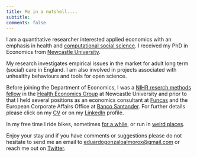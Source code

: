 ```yaml
---
title: Me in a nutshell....
subtitle: 
comments: false
---
```

I am a quantitative researcher interested applied economics with an emphasis in health and [computational social science](https://en.wikipedia.org/wiki/Computational_social_science). I received my PhD in Economics from [Newcastle University](http://www.ncl.ac.uk/business-school/). 

My research investigates empirical issues in the market for adult long term (social) care in England. I am also involved in projects associated with unhealthy behaviours and tools for open science.

Before joining the Department of Economics, I was a [NIHR reserch methods fellow](https://www.nihr.ac.uk/funding-and-support/funding-for-training-and-career-development/training-programmes/research-methods-programme/research-methods-fellowship-and-internships/) in the [Health Economics Group](https://research.ncl.ac.uk/healtheconomicsgroup/) at Newcastle University and prior to that I held several positions as an economics consultant at [Funcas](http://www.funcas.es/Index.aspx) and the European Corporate Affairs Office at [Banco Santander](https://www.santander.com/csgs/Satellite/CFWCSancomQP01/es_ES/Corporativo.html?leng=en_GB). For further details please click on my [CV](/pdf/EGA_CV_2019.pdf) or on my [LinkedIn](https://www.linkedin.com/in/eduardo-gonzalo-almorox-5b8b4955/) profile. 

In my free time I ride bikes, sometimes [for a while](http://trackleaders.com/transconrace15i.php?name=72___Edu_Gonzalo), or run in [weird places](http://www.saharamarathon.org/en/races/results-2015/).

Enjoy your stay and if you have comments or suggestions please do not hesitate to send me an email to [eduardogonzaloalmorox@gmail.com](eduardogonzaloalmorox@gmail.com) or reach me out on [Twitter](https://twitter.com/EdudinGonzalo).

